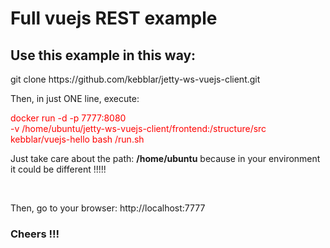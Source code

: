 <h1>Full vuejs REST example</h1>
<h2>Use this example in this way:</h2>
<p>git clone https://github.com/kebblar/jetty-ws-vuejs-client.git</p>
<p>Then, in just ONE line, execute:</p>
<p style="color:#FF0000;">docker run -d -p 7777:8080 <br/>
-v /home/ubuntu/jetty-ws-vuejs-client/frontend:/structure/src kebblar/vuejs-hello bash /run.sh</p>
<p>Just take care about the path: <b>/home/ubuntu</b> because in your environment it could be different !!!!!</p>
<br/>
<p>Then, go to your browser: http://localhost:7777</p>
<h3>Cheers !!!</h3>
